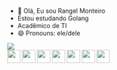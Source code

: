 - 👋 Olá, Eu sou Rangel Monteiro
- Estou estudando Golang
- Acadêmico de TI
- 😄 Pronouns: ele/dele

<picture>
  <source
    srcset="https://github-readme-stats.vercel.app/api?username=RangelMonteiroDev&show_icons=true&theme=dark"
    media="(prefers-color-scheme: dark)"
  />
  <source
    srcset="https://github-readme-stats.vercel.app/api?username=anuraghazra&show_icons=true"
    media="(prefers-color-scheme: light), (prefers-color-scheme: no-preference)"
  />
  <img src="https://github-readme-stats.vercel.app/api?username=anuraghazra&show_icons=true" />
</picture>

<div class = "Barra-de-habilidades-e-contatos">

<img src="https://cdn.jsdelivr.net/gh/devicons/devicon@latest/icons/html5/html5-original.svg"  class = "iconeLang" height = "30px" width = "30px"/>

<img src="https://cdn.jsdelivr.net/gh/devicons/devicon@latest/icons/css3/css3-original.svg"  class = "iconeLang" height = "30px" width = "30px"/>

<img src="https://cdn.jsdelivr.net/gh/devicons/devicon@latest/icons/javascript/javascript-original.svg"  class = "iconeLang" height = "30px" width = "30px"/>

<img src="https://cdn.jsdelivr.net/gh/devicons/devicon@latest/icons/nodejs/nodejs-original.svg"  class = "iconeLang" height = "30px" width = "30px"/>

<img src="https://cdn.jsdelivr.net/gh/devicons/devicon@latest/icons/express/express-original.svg"  class = "iconeLang" height = "30px" width = "30px"/>
          
<img src="https://cdn.jsdelivr.net/gh/devicons/devicon@latest/icons/microsoftsqlserver/microsoftsqlserver-original-wordmark.svg"  class = "iconeLang" height = "30px" width = "30px"/>

<img src="https://cdn.jsdelivr.net/gh/devicons/devicon@latest/icons/postgresql/postgresql-original.svg"  class = "iconeLang" height = "30px" width = "30px"/>
             
  
</div>




